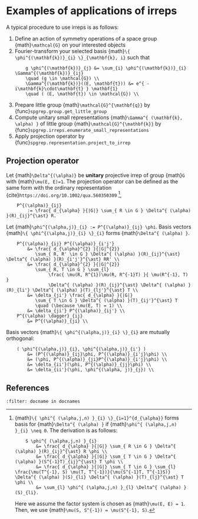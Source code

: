 # Examples of applications of irreps

A typical procedure to use irreps is as follows:

1. Define an action of symmetry operations of a space group {math}`\mathcal{G}` on your interested objects
1. Fourier-transform your selected basis {math}`\{ \phi^{(\mathbf{k})}_{i} \}_{\mathbf{k}, i}` such that
    ```{math}
        g \phi^{(\mathbf{k})}_{j} &= \sum_{i} \phi^{(\mathbf{k})}_{i} \Gamma^{(\mathbf{k})}_{ij} 
        \quad (g \in \mathcal{G}) \\
        \Gamma^{(\mathbf{k})}((E, \mathbf{t})) &= e^{ -i\mathbf{k}\cdot\mathbf{t} } \mathbf{1}
        \quad ( (E, \mathbf{t}) \in \mathcal{G}) \\
    ```
1. Prepare little group {math}`\mathcal{G}^{\mathbf{q}}` by {func}`spgrep.group.get_little_group`
1. Compute unitary small representations {math}`\Gamma^{ (\mathbf{k}, \alpha) }` of little group {math}`\mathcal{G}^{\mathbf{k}}` by {func}`spgrep.irreps.enumerate_small_representations`
1. Apply projection operator by {func}`spgrep.representation.project_to_irrep`

## Projection operator

Let {math}`\Delta^{(\alpha)}` be **unitary** projective irrep of group {math}`G` with {math}`\mu(E, E)=1`.
The projection operator can be defined as the same form with the ordinary representation {cite}`https://doi.org/10.1002/qua.560350309` [^proj_derivation],
```{math}
    P^{(\alpha)}_{ij}
        := \frac{ d_{\alpha} }{|G|} \sum_{ R \in G } \Delta^{ (\alpha) }(R)_{ij}^{\ast} R.
```
Let {math}`\phi^{(\alpha,j)}_{i} := P^{(\alpha)}_{ij} \phi`.
Basis vectors {math}`\{ \phi^{(\alpha,j)}_{i} \}_{i}` forms {math}`\Delta^{ (\alpha) }`.

```{math}
    P^{(\alpha)}_{ij} P^{(\alpha)}_{i'j'}
        &= \frac{ d_{\alpha}^{2} }{|G|^{2}}
           \sum_{ R, R' \in G } \Delta^{ (\alpha) }(R)_{ij}^{\ast} \Delta^{ (\alpha) }(R)_{i'j'}^{\ast} RR' \\
        &= \frac{ d_{\alpha}^{2} }{|G|^{2}}
           \sum_{ R, T \in G } \sum_{l}
                \frac{ \mu(R, R^{1})\mu(R, R^{-1}T) }{ \mu(R^{-1}, T) }
                \Delta^{ (\alpha) }(R)_{ij}^{\ast} \Delta^{ (\alpha) }(R)_{li'} \Delta^{ (\alpha) }(T)_{lj'}^{\ast} T \\
        &= \delta_{ji'} \frac{ d_{\alpha} }{|G|}
           \sum_{ T \in G } \Delta^{ (\alpha) }(T)_{ij'}^{\ast} T
           \quad (\because \mu(E, T) = 1) \\
        &= \delta_{ji'} P^{(\alpha)}_{ij'} \\
    P^{(\alpha) \dagger}_{ij}
        &= P^{(\alpha)}_{ji} \\
```

Basis vectors {math}`\{ \phi^{(\alpha,j)}_{i} \}_{i}` are mutually orthogonal:
```{math}
    ( \phi^{(\alpha,j)}_{i}, \phi^{(\alpha,j)}_{i'} )
        &= (P^{(\alpha)}_{ij}\phi, P^{(\alpha)}_{i'j}\phi) \\
        &= (\phi, P^{(\alpha)}_{ji}P^{(\alpha)}_{i'j}\phi) \\
        &= \delta_{ii'}(\phi, P^{(\alpha)}_{jj}\phi) \\
        &= \delta_{ii'}(\phi, \phi^{(\alpha, j)}_{j}) \\
```

[^proj_derivation]: {math}`\{ \phi^{ (\alpha,j,n) }_{i} \}_{i=1}^{d_{\alpha}}` forms basis for {math}`\Delta^{ (\alpha) }` if {math}`\phi^{ (\alpha,j,n) }_{i} \neq 0`.
    The derivation is as follows:
    ```{math}
        S \phi^{ (\alpha,j,n) }_{i}
            &= \frac{ d_{\alpha} }{|G|} \sum_{ R \in G } \Delta^{ (\alpha) }(R)_{ij}^{\ast} R \phi \\
            &= \frac{ d_{\alpha} }{|G|} \sum_{ T \in G } \Delta^{ (\alpha) }(S^{-1}T)_{ij}^{\ast} T \phi \\
            &= \frac{ d_{\alpha} }{|G|} \sum_{ T \in G } \sum_{l} \frac{\mu(T^{-1}, S) \mu(T, T^{-1})}{\mu(S^{-1}T, T^{-1}S)} \Delta^{ (\alpha) }(S)_{li} \Delta^{ (\alpha) }(T)_{lj}^{\ast} T \phi \\
            &= \sum_{l} \phi^{ (\alpha,j,n) }_{l} \Delta^{ (\alpha) }(S)_{li}.
    ```
    Here we assume the factor system is chosen as {math}`\mu(E, E) = 1`.
    Then, we use {math}`\mu(S, S^{-1}) = \mu(S^{-1}, S)`.

## References

```{bibliography}
:filter: docname in docnames
```
